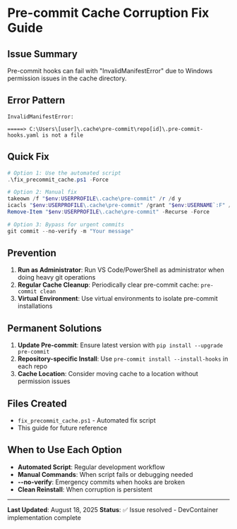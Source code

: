 # Pre-commit Cache Corruption Fix Guide

## Issue Summary
Pre-commit hooks can fail with "InvalidManifestError" due to Windows permission issues in the cache directory.

## Error Pattern
```
InvalidManifestError:

=====> C:\Users\[user]\.cache\pre-commit\repo[id]\.pre-commit-hooks.yaml is not a file
```

## Quick Fix
```powershell
# Option 1: Use the automated script
.\fix_precommit_cache.ps1 -Force

# Option 2: Manual fix
takeown /f "$env:USERPROFILE\.cache\pre-commit" /r /d y
icacls "$env:USERPROFILE\.cache\pre-commit" /grant "$env:USERNAME`:F" /t
Remove-Item "$env:USERPROFILE\.cache\pre-commit" -Recurse -Force

# Option 3: Bypass for urgent commits
git commit --no-verify -m "Your message"
```

## Prevention
1. **Run as Administrator**: Run VS Code/PowerShell as administrator when doing heavy git operations
2. **Regular Cache Cleanup**: Periodically clear pre-commit cache: `pre-commit clean`
3. **Virtual Environment**: Use virtual environments to isolate pre-commit installations

## Permanent Solutions
1. **Update Pre-commit**: Ensure latest version with `pip install --upgrade pre-commit`
2. **Repository-specific Install**: Use `pre-commit install --install-hooks` in each repo
3. **Cache Location**: Consider moving cache to a location without permission issues

## Files Created
- `fix_precommit_cache.ps1` - Automated fix script
- This guide for future reference

## When to Use Each Option
- **Automated Script**: Regular development workflow
- **Manual Commands**: When script fails or debugging needed
- **--no-verify**: Emergency commits when hooks are broken
- **Clean Reinstall**: When corruption is persistent

---
**Last Updated**: August 18, 2025
**Status**: ✅ Issue resolved - DevContainer implementation complete
